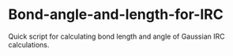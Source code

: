 # Bond-angle-and-length-for-IRC
Quick script for calculating bond length and angle of Gaussian IRC calculations.
